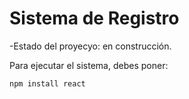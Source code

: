 <h1>Sistema de Registro</h1>

-Estado del proyecyo: en construcción.

Para ejecutar el sistema, debes poner: 

````npm install react````
